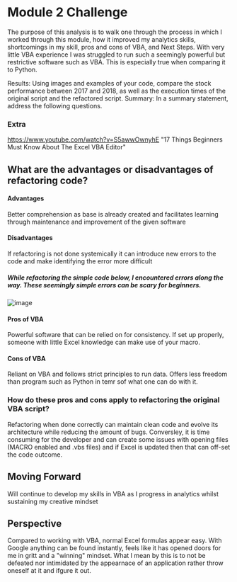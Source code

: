 # Module 2 Challenge

The purpose of this analysis is to walk one through the process in which I worked through this module, how it improved my analytics skills, shortcomings in my skill, pros and cons of VBA, and Next Steps. With very little VBA experience I was struggled to run such a seemingly powerful but restrictive software such as VBA. This is especially true when comparing it to Python.

Results: Using images and examples of your code, compare the stock performance between 2017 and 2018, as well as the execution times of the original script and the refactored script.
Summary: In a summary statement, address the following questions.

### Extra
https://www.youtube.com/watch?v=S5awwOwnyhE "17 Things Beginners Must Know About The Excel VBA Editor"
## What are the advantages or disadvantages of refactoring code?
#### Advantages
Better comprehension as base is already created and facilitates learning through maintenance and improvement of the given software	
#### Disadvantages
If refactoring is not done systemically it can introduce new errors to the code and make identifying the error more difficult


##### While refactoring the simple code below, I encountered errors along the way. These seemingly simple errors can be scary for beginners. 
![image](https://user-images.githubusercontent.com/87838015/177437872-9ea78061-e5e2-48be-a9cc-9d04dfc9a48c.png)

#### Pros of VBA
Powerful software that can be relied on for consistency. If set up properly, someone with little Excel knowledge can make use of your macro.
#### Cons of VBA
Reliant on VBA and follows strict principles to run data. Offers less freedom than program such as Python in temr sof what one can do with it.

### How do these pros and cons apply to refactoring the original VBA script?
Refactoring when done correctly can maintain clean code and evolve its architecture while reducing the amount of bugs. Conversley, it is time consuming for the developer and can create some issues with opening files (MACRO enabled and .vbs files) and if Excel is updated then that can off-set the code outcome.

## Moving Forward
Will continue to develop my skills in VBA as I progress in analytics whilst sustaining my creative mindset
## Perspective
Compared to working with VBA, normal Excel formulas appear easy. With Google anything can be found instantly, feels like it has opened doors for me in gritt and a "winning" mindset. What I mean by this is to not be defeated nor intimidated by the appearnace of an application rather throw oneself at it and ifgure it out.
